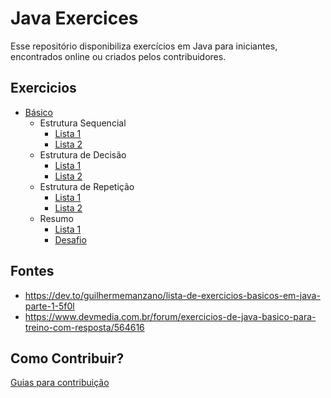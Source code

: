 # Java Exercices

Esse repositório disponibiliza exercícios em Java para iniciantes, encontrados online ou criados pelos contribuidores.

## Exercicios

- [Básico](https://github.com/GuillaumeFalourd/java-exercices/tree/main/BASICO)
   - Estrutura Sequencial
     - [Lista 1](https://github.com/GuillaumeFalourd/java-exercices/blob/main/BASICO/1-estrutura-sequencial.md)
     - [Lista 2](https://github.com/GuillaumeFalourd/java-exercices/blob/main/BASICO/2-estrutura-sequencial.md)
   - Estrutura de Decisão
     - [Lista 1](https://github.com/GuillaumeFalourd/java-exercices/blob/main/BASICO/3-estrutura-de-decisao.md)
     - [Lista 2](https://github.com/GuillaumeFalourd/java-exercices/blob/main/BASICO/4-estrutura-de-decisao.md)
   - Estrutura de Repetição
     - [Lista 1](https://github.com/GuillaumeFalourd/java-exercices/blob/main/BASICO/5-estrutura-de-repeticao.md)
     - [Lista 2](https://github.com/GuillaumeFalourd/java-exercices/blob/main/BASICO/6-estrutura-de-repeticao.md)
   - Resumo
     - [Lista 1](https://github.com/GuillaumeFalourd/java-exercices/blob/main/BASICO/7-estruturas.md)
     - [Desafio](https://github.com/GuillaumeFalourd/java-exercices/blob/main/BASICO/8-desafio.md)

## Fontes

- https://dev.to/guilhermemanzano/lista-de-exercicios-basicos-em-java-parte-1-5f0l
- https://www.devmedia.com.br/forum/exercicios-de-java-basico-para-treino-com-resposta/564616

## Como Contribuir?

[Guias para contribuição](https://github.com/GuillaumeFalourd/java-exercices/blob/main/CONTRIBUTING.md)
